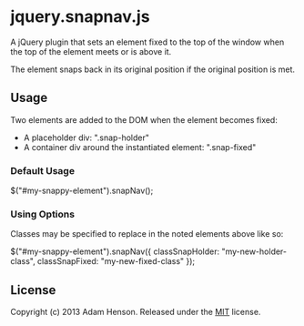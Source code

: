 jquery.snapnav.js
========================================

A jQuery plugin that sets an element fixed to the top of the window when the top of the element meets or is above it. 

The element snaps back in its original position if the original position is met.

Usage
-------------

Two elements are added to the DOM when the element becomes fixed:
  * A placeholder div: ".snap-holder"
  * A container div around the instantiated element: ".snap-fixed"

### Default Usage

$("#my-snappy-element").snapNav();

### Using Options

Classes may be specified to replace in the noted elements above like so:

$("#my-snappy-element").snapNav({ classSnapHolder: "my-new-holder-class", classSnapFixed: "my-new-fixed-class" });

License
-------

Copyright (c) 2013 Adam Henson.
Released under the [MIT](https://github.com/jsor/jcarousel/blob/master/LICENSE-MIT) license.
